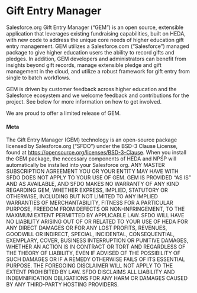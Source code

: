 # Gift Entry Manager

Salesforce.org Gift Entry Manager (“GEM”) is an open source, extensible application that leverages existing fundraising capabilities, built on HEDA, with new code to address the unique core needs of higher education gift entry management. GEM  utilizes a Salesforce.com (“Salesforce”) managed package to give higher education users the ability to record gifts and pledges. In addition, GEM developers and administrators can benefit from insights beyond gift records, manage extensible pledge and gift management in the cloud, and utilize a robust framework for gift entry from single to batch workflows. 

GEM is driven by customer feedback across higher education and the Salesforce ecosystem and we welcome feedback and contributions for the project. See below for more information on how to get involved.

We are proud to offer a limited release of GEM.

#### Meta

The Gift Entry Manager (GEM) technology is an open-source package licensed by Salesforce.org (“SFDO”) under the BSD-3 Clause License, found at https://opensource.org/licenses/BSD-3-Clause.  When you install the GEM package, the necessary components of HEDA and NPSP will automatically be installed into your Salesforce org.  ANY MASTER SUBSCRIPTION AGREEMENT YOU OR YOUR ENTITY MAY HAVE WITH SFDO DOES NOT APPLY TO YOUR USE OF GEM. GEM IS PROVIDED “AS IS” AND AS AVAILABLE, AND SFDO MAKES NO WARRANTY OF ANY KIND REGARDING GEM, WHETHER EXPRESS, IMPLIED, STATUTORY OR OTHERWISE, INCLUDING BUT NOT LIMITED TO ANY IMPLIED WARRANTIES OF MERCHANTABILITY, FITNESS FOR A PARTICULAR PURPOSE, FREEDOM FROM DEFECTS OR NON-INFRINGEMENT, TO THE MAXIMUM EXTENT PERMITTED BY APPLICABLE LAW. SFDO WILL HAVE NO LIABILITY ARISING OUT OF OR RELATED TO YOUR USE OF HEDA FOR ANY DIRECT DAMAGES OR FOR ANY LOST PROFITS, REVENUES, GOODWILL OR INDIRECT, SPECIAL, INCIDENTAL, CONSEQUENTIAL, EXEMPLARY, COVER, BUSINESS INTERRUPTION OR PUNITIVE DAMAGES, WHETHER AN ACTION IS IN CONTRACT OR TORT AND REGARDLESS OF THE THEORY OF LIABILITY, EVEN IF ADVISED OF THE POSSIBILITY OF SUCH DAMAGES OR IF A REMEDY OTHERWISE FAILS OF ITS ESSENTIAL PURPOSE. THE FOREGOING DISCLAIMER WILL NOT APPLY TO THE EXTENT PROHIBITED BY LAW. SFDO DISCLAIMS ALL LIABILITY AND INDEMNIFICATION OBLIGATIONS FOR ANY HARM OR DAMAGES CAUSED BY ANY THIRD-PARTY HOSTING PROVIDERS.

